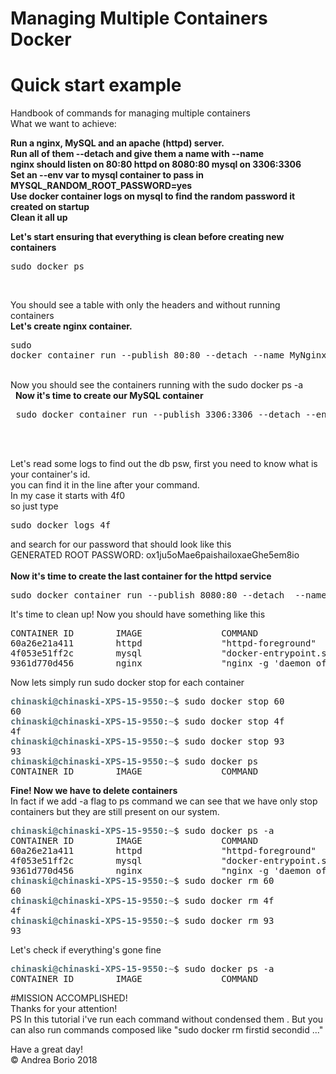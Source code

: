 # Managing Multiple Containers Docker
# Quick start example
Handbook of commands for managing multiple containers <br/>
What we want to achieve:<br/>

<b>
  
 Run a nginx, MySQL and an apache (httpd) server. <br/>
 Run all of them  --detach and give them a name with --name <br/>
 nginx should listen on 80:80 httpd on 8080:80 mysql on 3306:3306 <br/>
 Set an --env var to mysql container to pass in MYSQL_RANDOM_ROOT_PASSWORD=yes <br/>
 Use docker container logs on mysql to find the random password it created on startup <br/>
 Clean it all up <br/>
</b>

 <b>Let's start ensuring that everything is clean before creating new containers </b> <br/>
   <pre>sudo docker ps
</pre><br/>
You should see a table   with only the headers and without running containers <br/>
 <b>Let's create nginx container. </b> <br/>
    <pre>sudo docker container run --publish 80:80 --detach --name MyNginx nginx 
</pre> <br/>
Now you should see the containers running with the sudo docker ps -a <br/>
  <b> Now it's time to create our MySQL container </b> <br/>
<pre> sudo docker container run --publish 3306:3306 --detach --env MYSQL_RANDOM_ROOT_PASSWORD=&quot;yes&quot; --name MyMySQL mysql
</pre> <br/>
   <br/>
Let's read some logs to find out the db psw, first you need to know what is your container's id. <br/>
 you can find it in the line after your command. <br/>
In my case it starts with 4f0 <br/>
so just type <br/>
<pre>sudo docker logs 4f
</pre> 
and search for our password that  should look like this<br/>
GENERATED ROOT PASSWORD: ox1ju5oMae6paishailoxaeGhe5em8io<br/>
<br>
<b> Now it's time to create the last container for the httpd service </b>

<pre>sudo docker container run --publish 8080:80 --detach  --name Myhttpd  httpd
</pre>


It's time to clean up!
Now you should have something like this 
<pre>CONTAINER ID        IMAGE               COMMAND                  CREATED             STATUS              PORTS                               NAMES
60a26e21a411        httpd               &quot;httpd-foreground&quot;       29 minutes ago      Up 24 seconds       0.0.0.0:8080-&gt;80/tcp                Myhttpd
4f053e51ff2c        mysql               &quot;docker-entrypoint.s…&quot;   About an hour ago   Up 16 seconds       0.0.0.0:3306-&gt;3306/tcp, 33060/tcp   MyMySQL
9361d770d456        nginx               &quot;nginx -g &apos;daemon of…&quot;   About an hour ago   Up 3 seconds        0.0.0.0:80-&gt;80/tcp                  MyNginx
</pre>

Now lets simply run sudo docker stop for each container <br /> 
<pre><font color="#586E75"><b>chinaski@chinaski-XPS-15-9550</b></font>:<font color="#839496"><b>~</b></font>$ sudo docker stop 60
60
<font color="#586E75"><b>chinaski@chinaski-XPS-15-9550</b></font>:<font color="#839496"><b>~</b></font>$ sudo docker stop 4f
4f
<font color="#586E75"><b>chinaski@chinaski-XPS-15-9550</b></font>:<font color="#839496"><b>~</b></font>$ sudo docker stop 93
93
<font color="#586E75"><b>chinaski@chinaski-XPS-15-9550</b></font>:<font color="#839496"><b>~</b></font>$ sudo docker ps
CONTAINER ID        IMAGE               COMMAND             CREATED             STATUS              PORTS               NAMES
</pre>
<b> Fine! Now we have to delete containers </b> <br/>
In fact if we add -a flag to ps command we can see that we have only stop containers but they are still present on our system.
<pre><font color="#586E75"><b>chinaski@chinaski-XPS-15-9550</b></font>:<font color="#839496"><b>~</b></font>$ sudo docker ps -a
CONTAINER ID        IMAGE               COMMAND                  CREATED             STATUS                     PORTS               NAMES
60a26e21a411        httpd               &quot;httpd-foreground&quot;       38 minutes ago      Exited (0) 5 minutes ago                       Myhttpd
4f053e51ff2c        mysql               &quot;docker-entrypoint.s…&quot;   About an hour ago   Exited (0) 5 minutes ago                       MyMySQL
9361d770d456        nginx               &quot;nginx -g &apos;daemon of…&quot;   About an hour ago   Exited (0) 5 minutes ago                       MyNginx
<font color="#586E75"><b>chinaski@chinaski-XPS-15-9550</b></font>:<font color="#839496"><b>~</b></font>$ sudo docker rm 60
60
<font color="#586E75"><b>chinaski@chinaski-XPS-15-9550</b></font>:<font color="#839496"><b>~</b></font>$ sudo docker rm 4f
4f
<font color="#586E75"><b>chinaski@chinaski-XPS-15-9550</b></font>:<font color="#839496"><b>~</b></font>$ sudo docker rm 93
93
</pre>

Let's check if everything's gone fine
<pre><font color="#586E75"><b>chinaski@chinaski-XPS-15-9550</b></font>:<font color="#839496"><b>~</b></font>$ sudo docker ps -a
CONTAINER ID        IMAGE               COMMAND             CREATED             STATUS              PORTS               NAMES
</pre>

#MISSION ACCOMPLISHED! <br/>
Thanks for your attention!<br/>
PS In this tutorial i've run each command without condensed them . But you can also run commands composed like "sudo docker rm firstid secondid ..." <br/>

Have a great day! <br/>
© Andrea Borio 2018
